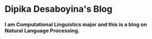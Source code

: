 # Dipika Desaboyina's Blog 

### I am Computational Linguistics major and this is a blog on Natural Language Processing. 
